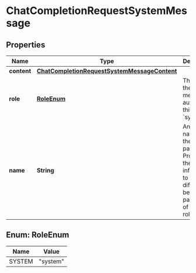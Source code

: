 

# ChatCompletionRequestSystemMessage


## Properties

| Name | Type | Description | Notes |
|------------ | ------------- | ------------- | -------------|
|**content** | [**ChatCompletionRequestSystemMessageContent**](ChatCompletionRequestSystemMessageContent.md) |  |  |
|**role** | [**RoleEnum**](#RoleEnum) | The role of the messages author, in this case &#x60;system&#x60;. |  |
|**name** | **String** | An optional name for the participant. Provides the model information to differentiate between participants of the same role. |  [optional] |



## Enum: RoleEnum

| Name | Value |
|---- | -----|
| SYSTEM | &quot;system&quot; |



